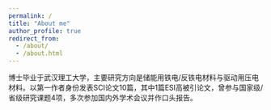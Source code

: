 ```yaml
---
permalink: /
title: "About me"
author_profile: true
redirect_from: 
  - /about/
  - /about.html
---
```


博士毕业于武汉理工大学，主要研究方向是储能用铁电/反铁电材料与驱动用压电材料。以第一作者身份发表SCI论文10篇，其中1篇ESI高被引论文，曾参与国家级/省级研究课题4项，多次参加国内外学术会议并作口头报告。

